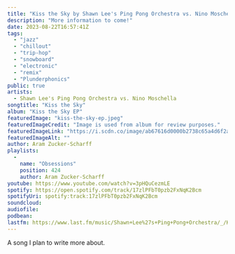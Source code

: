 ```yaml
---
title: "Kiss the Sky by Shawn Lee's Ping Pong Orchestra vs. Nino Moschella"
description: "More information to come!"
date: 2023-08-22T16:57:41Z
tags:
  - "jazz"
  - "chillout"
  - "trip-hop"
  - "snowboard"
  - "electronic"
  - "remix"
  - "Plunderphonics"
public: true
artists:
  - Shawn Lee's Ping Pong Orchestra vs. Nino Moschella
songtitle: "Kiss the Sky"
album: "Kiss the Sky EP"
featuredImage: "kiss-the-sky-ep.jpeg"
featuredImageCredit: "Image is used from album for review purposes."
featuredImageLink: "https://i.scdn.co/image/ab67616d0000b2738c65a4d6f2af19794eb4dac9"
featuredImageAlt: ""
author: Aram Zucker-Scharff
playlists:
  -
    name: "Obsessions"
    position: 424
    author: Aram Zucker-Scharff
youtube: https://www.youtube.com/watch?v=3pHQuCezmLE
spotify: https://open.spotify.com/track/17zlPFbT0pzb2FxNqK2Bcm
spotifyUri: spotify:track:17zlPFbT0pzb2FxNqK2Bcm
soundcloud:
audiofile:
podbean:
lastfm: https://www.last.fm/music/Shawn+Lee%27s+Ping+Pong+Orchestra/_/Kiss+the+Sky
---
```


A song I plan to write more about.
		